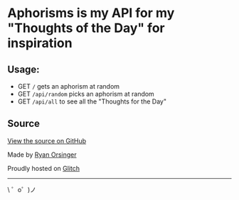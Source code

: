 Aphorisms is my API for my "Thoughts of the Day" for inspiration
=================

## Usage:
- GET `/` gets an aphorism at random
- GET `/api/random` picks an aphorism at random
- GET `/api/all` to see all the "Thoughts for the Day"


## Source
[View the source on GitHub](https://github.com/ryanorsinger/aphorisms)

Made by [Ryan Orsinger](https://ryanorsinger.glitch.me/)

Proudly hosted on [Glitch](https://glitch.com/about)

-------------------

\ ゜o゜)ノ
